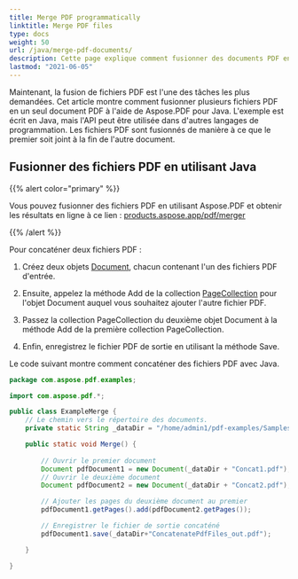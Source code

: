 ```yaml
---
title: Merge PDF programmatically
linktitle: Merge PDF files
type: docs
weight: 50
url: /java/merge-pdf-documents/
description: Cette page explique comment fusionner des documents PDF en un seul fichier PDF avec Java.
lastmod: "2021-06-05"
---
```


Maintenant, la fusion de fichiers PDF est l'une des tâches les plus demandées. Cet article montre comment fusionner plusieurs fichiers PDF en un seul document PDF à l'aide de Aspose.PDF pour Java. L'exemple est écrit en Java, mais l'API peut être utilisée dans d'autres langages de programmation. Les fichiers PDF sont fusionnés de manière à ce que le premier soit joint à la fin de l'autre document.

## Fusionner des fichiers PDF en utilisant Java

{{% alert color="primary" %}}

Vous pouvez fusionner des fichiers PDF en utilisant Aspose.PDF et obtenir les résultats en ligne à ce lien : [products.aspose.app/pdf/merger](https://products.aspose.app/pdf/merger)

{{% /alert %}}

Pour concaténer deux fichiers PDF :

1. Créez deux objets [Document](https://reference.aspose.com/pdf/java/com.aspose.pdf/class-use/Document), chacun contenant l'un des fichiers PDF d'entrée.

1. Ensuite, appelez la méthode Add de la collection [PageCollection](https://reference.aspose.com/pdf/java/com.aspose.pdf/class-use/PageCollection) pour l'objet Document auquel vous souhaitez ajouter l'autre fichier PDF.
1. Passez la collection PageCollection du deuxième objet Document à la méthode Add de la première collection PageCollection.
1. Enfin, enregistrez le fichier PDF de sortie en utilisant la méthode Save.

Le code suivant montre comment concaténer des fichiers PDF avec Java.

```java
package com.aspose.pdf.examples;

import com.aspose.pdf.*;

public class ExampleMerge {
    // Le chemin vers le répertoire des documents.
    private static String _dataDir = "/home/admin1/pdf-examples/Samples/";

    public static void Merge() {
        
        // Ouvrir le premier document
        Document pdfDocument1 = new Document(_dataDir + "Concat1.pdf");
        // Ouvrir le deuxième document
        Document pdfDocument2 = new Document(_dataDir + "Concat2.pdf");

        // Ajouter les pages du deuxième document au premier
        pdfDocument1.getPages().add(pdfDocument2.getPages());

        // Enregistrer le fichier de sortie concaténé
        pdfDocument1.save(_dataDir+"ConcatenatePdfFiles_out.pdf");

    }

}
```